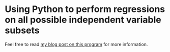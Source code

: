 # Using Python to perform regressions on all possible independent variable subsets

Feel free to read [my blog post on this program](https://kburchfiel3.wordpress.com/2021/03/19/using-python-to-perform-hundreds-of-regressions-in-seconds/) for more information.
